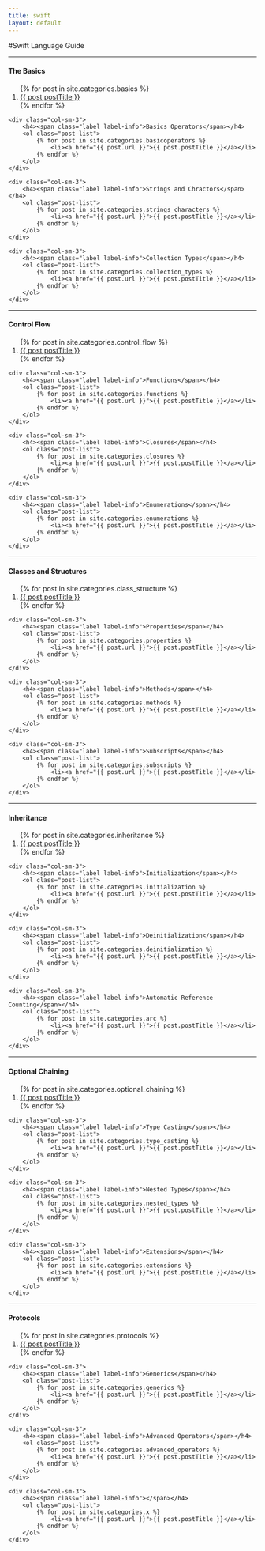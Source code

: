 ```yaml
---
title: swift
layout: default
---
```


#Swift Language Guide

- - -

<div class="row">
	<div class="col-sm-3">
		<h4><span class="label label-info">The Basics</span></h4>
		<ol class="post-list">
 			{% for post in site.categories.basics %}
   				<li><a href="{{ post.url }}">{{ post.postTitle }}</a></li>
 			{% endfor %}
		</ol>			
	</div>

	<div class="col-sm-3">
		<h4><span class="label label-info">Basics Operators</span></h4>
		<ol class="post-list">
 			{% for post in site.categories.basicoperators %}
   				<li><a href="{{ post.url }}">{{ post.postTitle }}</a></li>
 			{% endfor %}
		</ol>			
	</div>

	<div class="col-sm-3">
		<h4><span class="label label-info">Strings and Chractors</span></h4>
		<ol class="post-list">
 			{% for post in site.categories.strings_characters %}
   				<li><a href="{{ post.url }}">{{ post.postTitle }}</a></li>
 			{% endfor %}
		</ol>			
	</div>

	<div class="col-sm-3">
		<h4><span class="label label-info">Collection Types</span></h4>
		<ol class="post-list">
 			{% for post in site.categories.collection_types %}
   				<li><a href="{{ post.url }}">{{ post.postTitle }}</a></li>
 			{% endfor %}
		</ol>			
	</div>

</div>

---------------------------------

<div class="row">
	<div class="col-sm-3">
		<h4><span class="label label-info">Control Flow</span></h4>
		<ol class="post-list">
 			{% for post in site.categories.control_flow %}
   				<li><a href="{{ post.url }}">{{ post.postTitle }}</a></li>
 			{% endfor %}
		</ol>			
	</div>

	<div class="col-sm-3">
		<h4><span class="label label-info">Functions</span></h4>
		<ol class="post-list">
 			{% for post in site.categories.functions %}
   				<li><a href="{{ post.url }}">{{ post.postTitle }}</a></li>
 			{% endfor %}
		</ol>			
	</div>

	<div class="col-sm-3">
		<h4><span class="label label-info">Closures</span></h4>
		<ol class="post-list">
 			{% for post in site.categories.closures %}
   				<li><a href="{{ post.url }}">{{ post.postTitle }}</a></li>
 			{% endfor %}
		</ol>			
	</div>

	<div class="col-sm-3">
		<h4><span class="label label-info">Enumerations</span></h4>
		<ol class="post-list">
 			{% for post in site.categories.enumerations %}
   				<li><a href="{{ post.url }}">{{ post.postTitle }}</a></li>
 			{% endfor %}
		</ol>			
	</div>

</div>

---------------------------------

<div class="row">
	<div class="col-sm-3">
		<h4><span class="label label-info">Classes and Structures</span></h4>
		<ol class="post-list">
 			{% for post in site.categories.class_structure %}
   				<li><a href="{{ post.url }}">{{ post.postTitle }}</a></li>
 			{% endfor %}
		</ol>			
	</div>

	<div class="col-sm-3">
		<h4><span class="label label-info">Properties</span></h4>
		<ol class="post-list">
 			{% for post in site.categories.properties %}
   				<li><a href="{{ post.url }}">{{ post.postTitle }}</a></li>
 			{% endfor %}
		</ol>			
	</div>

	<div class="col-sm-3">
		<h4><span class="label label-info">Methods</span></h4>
		<ol class="post-list">
 			{% for post in site.categories.methods %}
   				<li><a href="{{ post.url }}">{{ post.postTitle }}</a></li>
 			{% endfor %}
		</ol>			
	</div>

	<div class="col-sm-3">
		<h4><span class="label label-info">Subscripts</span></h4>
		<ol class="post-list">
 			{% for post in site.categories.subscripts %}
   				<li><a href="{{ post.url }}">{{ post.postTitle }}</a></li>
 			{% endfor %}
		</ol>			
	</div>

</div>

---------------------------------

<div class="row">
	<div class="col-sm-3">
		<h4><span class="label label-info">Inheritance</span></h4>
		<ol class="post-list">
 			{% for post in site.categories.inheritance %}
   				<li><a href="{{ post.url }}">{{ post.postTitle }}</a></li>
 			{% endfor %}
		</ol>			
	</div>

	<div class="col-sm-3">
		<h4><span class="label label-info">Initialization</span></h4>
		<ol class="post-list">
 			{% for post in site.categories.initialization %}
   				<li><a href="{{ post.url }}">{{ post.postTitle }}</a></li>
 			{% endfor %}
		</ol>			
	</div>

	<div class="col-sm-3">
		<h4><span class="label label-info">Deinitialization</span></h4>
		<ol class="post-list">
 			{% for post in site.categories.deinitialization %}
   				<li><a href="{{ post.url }}">{{ post.postTitle }}</a></li>
 			{% endfor %}
		</ol>			
	</div>

	<div class="col-sm-3">
		<h4><span class="label label-info">Automatic Reference Counting</span></h4>
		<ol class="post-list">
 			{% for post in site.categories.arc %}
   				<li><a href="{{ post.url }}">{{ post.postTitle }}</a></li>
 			{% endfor %}
		</ol>			
	</div>

</div>

---------------------------------

<div class="row">
	<div class="col-sm-3">
		<h4><span class="label label-info">Optional Chaining</span></h4>
		<ol class="post-list">
 			{% for post in site.categories.optional_chaining %}
   				<li><a href="{{ post.url }}">{{ post.postTitle }}</a></li>
 			{% endfor %}
		</ol>			
	</div>

	<div class="col-sm-3">
		<h4><span class="label label-info">Type Casting</span></h4>
		<ol class="post-list">
 			{% for post in site.categories.type_casting %}
   				<li><a href="{{ post.url }}">{{ post.postTitle }}</a></li>
 			{% endfor %}
		</ol>			
	</div>

	<div class="col-sm-3">
		<h4><span class="label label-info">Nested Types</span></h4>
		<ol class="post-list">
 			{% for post in site.categories.nested_types %}
   				<li><a href="{{ post.url }}">{{ post.postTitle }}</a></li>
 			{% endfor %}
		</ol>			
	</div>

	<div class="col-sm-3">
		<h4><span class="label label-info">Extensions</span></h4>
		<ol class="post-list">
 			{% for post in site.categories.extensions %}
   				<li><a href="{{ post.url }}">{{ post.postTitle }}</a></li>
 			{% endfor %}
		</ol>			
	</div>

</div>

---------------------------------

<div class="row">
	<div class="col-sm-3">
		<h4><span class="label label-info">Protocols</span></h4>
		<ol class="post-list">
 			{% for post in site.categories.protocols %}
   				<li><a href="{{ post.url }}">{{ post.postTitle }}</a></li>
 			{% endfor %}
		</ol>			
	</div>

	<div class="col-sm-3">
		<h4><span class="label label-info">Generics</span></h4>
		<ol class="post-list">
 			{% for post in site.categories.generics %}
   				<li><a href="{{ post.url }}">{{ post.postTitle }}</a></li>
 			{% endfor %}
		</ol>			
	</div>

	<div class="col-sm-3">
		<h4><span class="label label-info">Advanced Operators</span></h4>
		<ol class="post-list">
 			{% for post in site.categories.advanced_operators %}
   				<li><a href="{{ post.url }}">{{ post.postTitle }}</a></li>
 			{% endfor %}
		</ol>			
	</div>

	<div class="col-sm-3">
		<h4><span class="label label-info"></span></h4>
		<ol class="post-list">
 			{% for post in site.categories.x %}
   				<li><a href="{{ post.url }}">{{ post.postTitle }}</a></li>
 			{% endfor %}
		</ol>			
	</div>

</div>
